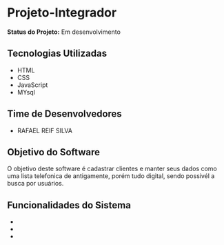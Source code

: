 # Projeto-Integrador

**Status do Projeto:** Em desenvolvimento

## Tecnologias Utilizadas
- HTML
- CSS
- JavaScript
- MYsql


## Time de Desenvolvedores
- RAFAEL REIF SILVA

## Objetivo do Software
O objetivo deste software é cadastrar clientes e manter seus dados como uma lista telefonica de antigamente, porém tudo digital, sendo possivél a busca por usuários.

## Funcionalidades do Sistema
- [Funcionalidade 1]: cadastro
- [Funcionalidade 2]: busca
- [Funcionalidade 3]: filtragem
